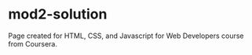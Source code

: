 # mod2-solution
Page created for HTML, CSS, and Javascript for Web Developers course from Coursera.
